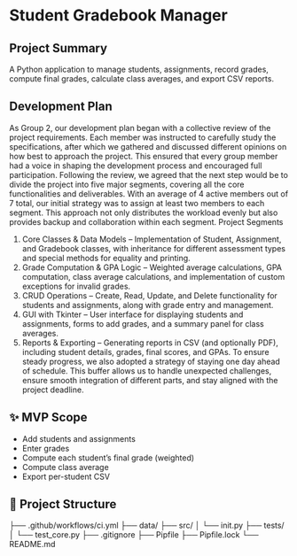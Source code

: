 # Student Gradebook Manager

## Project Summary
A Python application to manage students, assignments, record grades, compute final grades, calculate class averages, and export CSV reports.

## Development Plan
As Group 2, our development plan began with a collective review of the project requirements. Each member was instructed to carefully study the specifications, after which we gathered and discussed different opinions on how best to approach the project. This ensured that every group member had a voice in shaping the development process and encouraged full participation.
Following the review, we agreed that the next step would be to divide the project into five major segments, covering all the core functionalities and deliverables. With an average of 4 active members out of 7 total, our initial strategy was to assign at least two members to each segment. This approach not only distributes the workload evenly but also provides backup and collaboration within each segment.
Project Segments
1. Core Classes & Data Models – Implementation of Student, Assignment, and Gradebook classes, with inheritance for different assessment types and special methods for equality and printing.
2. Grade Computation & GPA Logic – Weighted average calculations, GPA computation, class average calculations, and implementation of custom exceptions for invalid grades.
3. CRUD Operations – Create, Read, Update, and Delete functionality for students and assignments, along with grade entry and management.
4. GUI with Tkinter – User interface for displaying students and assignments, forms to add grades, and a summary panel for class averages.
5. Reports & Exporting – Generating reports in CSV (and optionally PDF), including student details, grades, final scores, and GPAs.
To ensure steady progress, we also adopted a strategy of staying one day ahead of schedule. This buffer allows us to handle unexpected challenges, ensure smooth integration of different parts, and stay aligned with the project deadline.

## ✨ MVP Scope
- Add students and assignments
- Enter grades
- Compute each student’s final grade (weighted)
- Compute class average
- Export per-student CSV

## 🧱 Project Structure
├── .github/workflows/ci.yml
├── data/
├── src/
│ └── init.py
├── tests/
│ └── test_core.py
├── .gitignore
├── Pipfile
├── Pipfile.lock
└── README.md

